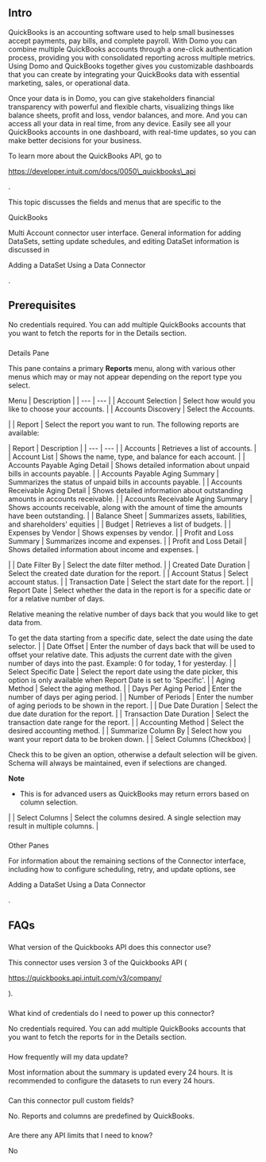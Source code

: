 

Intro
-------

QuickBooks is an accounting software used to help small businesses accept payments, pay bills, and complete payroll. With Domo you can combine multiple QuickBooks accounts through a one-click authentication process, providing you with consolidated reporting across multiple metrics. Using Domo and QuickBooks together gives you customizable dashboards that you can create by integrating your QuickBooks data with essential marketing, sales, or operational data.


 Once your data is in Domo, you can give stakeholders financial transparency with powerful and flexible charts, visualizing things like balance sheets, profit and loss, vendor balances, and more. And you can access all your data in real time, from any device. Easily see all your QuickBooks accounts in one dashboard, with real-time updates, so you can make better decisions for your business.

To learn more about the QuickBooks API, go to


 https://developer.intuit.com/docs/0050\_quickbooks\_api


 .

This topic discusses the fields and menus that are specific to the

QuickBooks

Multi Account connector user interface. General information for adding DataSets, setting update schedules, and editing DataSet information is discussed in

Adding a DataSet Using a Data Connector

.


 Prerequisites
---------------


 No credentials required. You can add multiple QuickBooks accounts that you want to fetch the reports for in the Details section.


###
 Details Pane

This pane contains a primary
 **Reports**
 menu, along with various other menus which may or may not appear depending on the report type you select.


 Menu
  |
 Description
  |
| --- | --- |
|
 Account Selection
  |
 Select how would you like to choose your accounts.
  |
|
 Accounts Discovery
  |
 Select the Accounts.

|
|
 Report
  |
 Select the report you want to run. The following reports are available:


|
 Report
  |
 Description
  |
| --- | --- |
|
 Accounts
  |
 Retrieves a list of accounts.
  |
|
 Account List
  |
 Shows the name, type, and balance for each account.
  |
|
 Accounts Payable Aging Detail
  |
 Shows detailed information about unpaid bills in accounts payable.
  |
|
 Accounts Payable Aging Summary
  |
 Summarizes the status of unpaid bills in accounts payable.
  |
|
 Accounts Receivable Aging Detail
  |
 Shows detailed information about outstanding amounts in accounts receivable.
  |
|
 Accounts Receivable Aging Summary
  |
 Shows accounts receivable, along with the amount of time the amounts have been outstanding.
  |
|
 Balance Sheet
  |
 Summarizes assets, liabilities, and shareholders' equities
  |
|
 Budget
  |
 Retrieves a list of budgets.
  |
|
 Expenses by Vendor
  |
 Shows expenses by vendor.
  |
|
 Profit and Loss Summary
  |
 Summarizes income and expenses.
  |
|
 Profit and Loss Detail
  |
 Shows detailed information about income and expenses.
  |

|
|
 Date Filter By
  |
 Select the date filter method.
  |
|
 Created Date Duration
  |
 Select the created date duration for the report.
  |
|
 Account Status
  |
 Select account status.
  |
|
 Transaction Date
  |
 Select the start date for the report.
  |
|
 Report Date
  |
 Select whether the data in the report is for a specific date or for a relative number of days.


 Relative meaning the relative number of days back that you would like to get data from.


 To get the data starting from a specific date, select the date using the date selector.
  |
|
 Date Offset
  |
 Enter the number of days back that will be used to offset your relative date. This adjusts the current date with the given number of days into the past. Example: 0 for today, 1 for yesterday.
  |
|
 Select Specific Date
  |
 Select the report date using the date picker, this option is only available when Report Date is set to 'Specific'.
  |
|
 Aging Method
  |
 Select the aging method.
  |
|
 Days Per Aging Period
  |
 Enter the number of days per aging period.
  |
|
 Number of Periods
  |
 Enter the number of aging periods to be shown in the report.
  |
|
 Due Date Duration
  |
 Select the due date duration for the report.
  |
|
 Transaction Date Duration
  |
 Select the transaction date range for the report.
  |
|
 Accounting Method
  |
 Select the desired accounting method.
  |
|
 Summarize Column By
  |
 Select how you want your report data to be broken down.
  |
|
 Select Columns (Checkbox)
  |

Check this to be given an option, otherwise a default selection will be given. Schema will always be maintained, even if selections are changed.


**Note**
 - This is for advanced users as QuickBooks may return errors based on column selection.

|
|
 Select Columns
  |
 Select the columns desired. A single selection may result in multiple columns.
  |


###
 Other Panes

For information about the remaining sections of the Connector interface, including how to configure scheduling, retry, and update options, see

Adding a DataSet Using a Data Connector

.


 FAQs
------

###
 What version of the Quickbooks API does this connector use?

This connector uses version 3 of the Quickbooks API (

https://quickbooks.api.intuit.com/v3/company/

).

###
 What kind of credentials do I need to power up this connector?

No credentials required. You can add multiple QuickBooks accounts that you want to fetch the reports for in the Details section.

###
 How frequently will my data update?

Most information about the summary is updated every 24 hours. It is recommended to configure the datasets to run every 24 hours.

###
 Can this connector pull custom fields?

No. Reports and columns are predefined by QuickBooks.

###
 Are there any API limits that I need to know?

No


